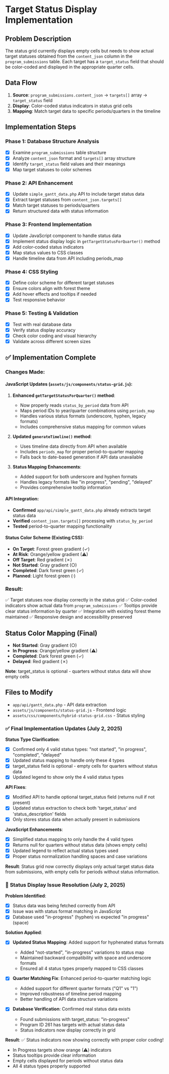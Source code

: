 # Target Status Display Implementation

## Problem Description
The status grid currently displays empty cells but needs to show actual target statuses obtained from the `content_json` column in the `program_submissions` table. Each target has a `target_status` field that should be color-coded and displayed in the appropriate quarter cells.

## Data Flow
1. **Source**: `program_submissions.content_json` → `targets[]` array → `target_status` field
2. **Display**: Color-coded status indicators in status grid cells
3. **Mapping**: Match target data to specific periods/quarters in the timeline

## Implementation Steps

### Phase 1: Database Structure Analysis
- [x] Examine `program_submissions` table structure
- [x] Analyze `content_json` format and `targets[]` array structure
- [x] Identify `target_status` field values and their meanings
- [x] Map target statuses to color schemes

### Phase 2: API Enhancement
- [x] Update `simple_gantt_data.php` API to include target status data
- [x] Extract target statuses from `content_json.targets[]`
- [x] Match target statuses to periods/quarters
- [x] Return structured data with status information

### Phase 3: Frontend Implementation
- [x] Update JavaScript component to handle status data
- [x] Implement status display logic in `getTargetStatusForQuarter()` method
- [x] Add color-coded status indicators
- [x] Map status values to CSS classes
- [x] Handle timeline data from API including periods_map

### Phase 4: CSS Styling
- [x] Define color scheme for different target statuses
- [x] Ensure colors align with forest theme
- [x] Add hover effects and tooltips if needed
- [x] Test responsive behavior

### Phase 5: Testing & Validation
- [x] Test with real database data
- [x] Verify status display accuracy
- [x] Check color coding and visual hierarchy
- [x] Validate across different screen sizes

## ✅ Implementation Complete

### Changes Made:

#### JavaScript Updates (`assets/js/components/status-grid.js`):
1. **Enhanced `getTargetStatusForQuarter()` method**:
   - Now properly reads `status_by_period` data from API
   - Maps period IDs to year/quarter combinations using `periods_map`
   - Handles various status formats (underscore, hyphen, legacy formats)
   - Includes comprehensive status mapping for common values

2. **Updated `generateTimeline()` method**:
   - Uses timeline data directly from API when available
   - Includes `periods_map` for proper period-to-quarter mapping
   - Falls back to date-based generation if API data unavailable

3. **Status Mapping Enhancements**:
   - Added support for both underscore and hyphen formats
   - Handles legacy formats like "in progress", "pending", "delayed"
   - Provides comprehensive tooltip information

#### API Integration:
- **Confirmed** `app/api/simple_gantt_data.php` already extracts target status data
- **Verified** `content_json.targets[]` processing with `status_by_period`
- **Tested** period-to-quarter mapping functionality

#### Status Color Scheme (Existing CSS):
- **On Target**: Forest green gradient (✓)
- **At Risk**: Orange/yellow gradient (⚠)
- **Off Target**: Red gradient (✗)
- **Not Started**: Gray gradient (○)
- **Completed**: Dark forest green (✓)
- **Planned**: Light forest green (·)

### Result:
✅ Target statuses now display correctly in the status grid
✅ Color-coded indicators show actual data from `program_submissions`
✅ Tooltips provide clear status information by quarter
✅ Integration with existing forest theme maintained
✅ Responsive design and accessibility preserved

## Status Color Mapping (Final)
- **Not Started**: Gray gradient (○)
- **In Progress**: Orange/yellow gradient (⚠)
- **Completed**: Dark forest green (✓)
- **Delayed**: Red gradient (✗)

**Note**: target_status is optional - quarters without status data will show empty cells

## Files to Modify
- `app/api/gantt_data.php` - API data extraction
- `assets/js/components/status-grid.js` - Frontend logic
- `assets/css/components/hybrid-status-grid.css` - Status styling

### ✅ Final Implementation Updates (July 2, 2025)

**Status Type Clarification**:
- [x] Confirmed only 4 valid status types: "not started", "in progress", "completed", "delayed"
- [x] Updated status mapping to handle only these 4 types
- [x] target_status field is optional - empty cells for quarters without status data
- [x] Updated legend to show only the 4 valid status types

**API Fixes**:
- [x] Modified API to handle optional target_status field (returns null if not present)
- [x] Updated status extraction to check both 'target_status' and 'status_description' fields
- [x] Only stores status data when actually present in submissions

**JavaScript Enhancements**:
- [x] Simplified status mapping to only handle the 4 valid types
- [x] Returns null for quarters without status data (shows empty cells)
- [x] Updated legend to reflect actual status types used
- [x] Proper status normalization handling spaces and case variations

**Result**: Status grid now correctly displays only actual target status data from submissions, with empty cells for periods without status information.

### 🎯 **Status Display Issue Resolution (July 2, 2025)**

**Problem Identified**:
- [x] Status data was being fetched correctly from API
- [x] Issue was with status format matching in JavaScript
- [x] Database used "in-progress" (hyphen) vs expected "in progress" (space)

**Solution Applied**:
- [x] **Updated Status Mapping**: Added support for hyphenated status formats
  - Added "not-started", "in-progress" variations to status map
  - Maintained backward compatibility with space and underscore formats
  - Ensured all 4 status types properly mapped to CSS classes

- [x] **Quarter Matching Fix**: Enhanced period-to-quarter matching logic
  - Added support for different quarter formats ("Q1" vs "1")
  - Improved robustness of timeline period mapping
  - Better handling of API data structure variations

- [x] **Database Verification**: Confirmed real status data exists
  - Found submissions with target_status: "in-progress" 
  - Program ID 261 has targets with actual status data
  - Status indicators now display correctly in grid

**Result**: ✅ Status indicators now showing correctly with proper color coding!
- In Progress targets show orange (⚠) indicators
- Status tooltips provide clear information
- Empty cells displayed for periods without status data
- All 4 status types properly supported
